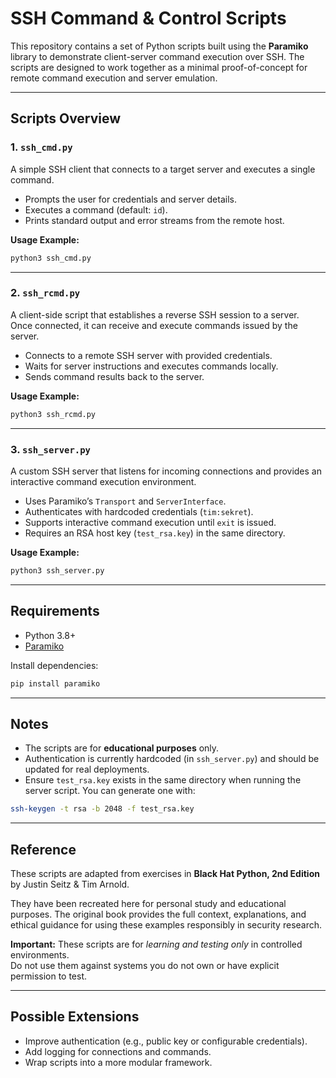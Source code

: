 # SSH Command & Control Scripts

This repository contains a set of Python scripts built using the **Paramiko** library to demonstrate client-server command execution over SSH. The scripts are designed to work together as a minimal proof-of-concept for remote command execution and server emulation.

---

## Scripts Overview

### 1. `ssh_cmd.py`
A simple SSH client that connects to a target server and executes a single command.

- Prompts the user for credentials and server details.  
- Executes a command (default: `id`).  
- Prints standard output and error streams from the remote host.

**Usage Example:**

```bash
python3 ssh_cmd.py
```

---

### 2. `ssh_rcmd.py`
A client-side script that establishes a reverse SSH session to a server.  
Once connected, it can receive and execute commands issued by the server.

- Connects to a remote SSH server with provided credentials.  
- Waits for server instructions and executes commands locally.  
- Sends command results back to the server.

**Usage Example:**
```bash
python3 ssh_rcmd.py
```

---

### 3. `ssh_server.py`
A custom SSH server that listens for incoming connections and provides an interactive command execution environment.

- Uses Paramiko’s `Transport` and `ServerInterface`.  
- Authenticates with hardcoded credentials (`tim:sekret`).  
- Supports interactive command execution until `exit` is issued.  
- Requires an RSA host key (`test_rsa.key`) in the same directory.

**Usage Example:**
```bash
python3 ssh_server.py
```

---

## Requirements

- Python 3.8+  
- [Paramiko](https://www.paramiko.org/)  

Install dependencies:
```bash
pip install paramiko
```

---

## Notes

- The scripts are for **educational purposes** only.  
- Authentication is currently hardcoded (in `ssh_server.py`) and should be updated for real deployments.  
- Ensure `test_rsa.key` exists in the same directory when running the server script. You can generate one with:

```bash
ssh-keygen -t rsa -b 2048 -f test_rsa.key
```

---

## Reference

These scripts are adapted from exercises in  **Black Hat Python, 2nd Edition** by Justin Seitz & Tim Arnold.  

They have been recreated here for personal study and educational purposes. The original book provides the full context, explanations, and ethical guidance for using these examples responsibly in security research.

**Important:** These scripts are for *learning and testing only* in controlled environments.  
Do not use them against systems you do not own or have explicit permission to test.

---

## Possible Extensions

- Improve authentication (e.g., public key or configurable credentials).  
- Add logging for connections and commands.  
- Wrap scripts into a more modular framework.  
